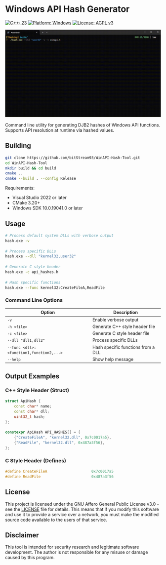 # Windows API Hash Generator

[![C++: 23](https://img.shields.io/badge/C%2B%2B-23-blue.svg)](https://en.cppreference.com/w/cpp/23)
[![Platform: Windows](https://img.shields.io/badge/Platform-Windows-lightgrey.svg)](https://www.microsoft.com/en-us/windows)
[![License: AGPL v3](https://img.shields.io/badge/License-AGPL_v3-blue.svg)](https://www.gnu.org/licenses/agpl-3.0)

![API Hash Generator CLI Interface](images/example.gif)

Command line utility for generating DJB2 hashes of Windows API functions. Supports API resolution at runtime via hashed values.

## Building

```bash
git clone https://github.com/bitStream93/WinAPI-Hash-Tool.git
cd WinAPI-Hash-Tool
mkdir build && cd build
cmake ..
cmake --build . --config Release
```

Requirements:
- Visual Studio 2022 or later
- CMake 3.20+
- Windows SDK 10.0.19041.0 or later

## Usage

```bash
# Process default system DLLs with verbose output
hash.exe -v

# Process specific DLLs
hash.exe --dll "kernel32,user32"

# Generate C style header
hash.exe -c api_hashes.h

# Hash specific functions
hash.exe --func kernel32:CreateFileA,ReadFile
```

### Command Line Options

| Option | Description |
|--------|-------------|
| `-v` | Enable verbose output |
| `-h <file>` | Generate C++ style header file |
| `-c <file>` | Generate C style header file |
| `--dll "dll1,dll2"` | Process specific DLLs |
| `--func <dll>:<function1,function2,...>` | Hash specific functions from a DLL |
| `--help` | Show help message |

## Output Examples

### C++ Style Header (Struct)
```cpp
struct ApiHash {
    const char* name;
    const char* dll;
    uint32_t hash;
};

constexpr ApiHash API_HASHES[] = {
    {"CreateFileA", "kernel32.dll", 0x7c0017a5},
    {"ReadFile", "kernel32.dll", 0x487a3f56},
};
```

### C Style Header (Defines)
```cpp
#define CreateFileA                    0x7c0017a5
#define ReadFile                       0x487a3f56
```

## License

This project is licensed under the GNU Affero General Public License v3.0 - see the [LICENSE](LICENSE) file for details. This means that if you modify this software and use it to provide a service over a network, you must make the modified source code available to the users of that service.

## Disclaimer

This tool is intended for security research and legitimate software development. The author is not responsible for any misuse or damage caused by this program.
